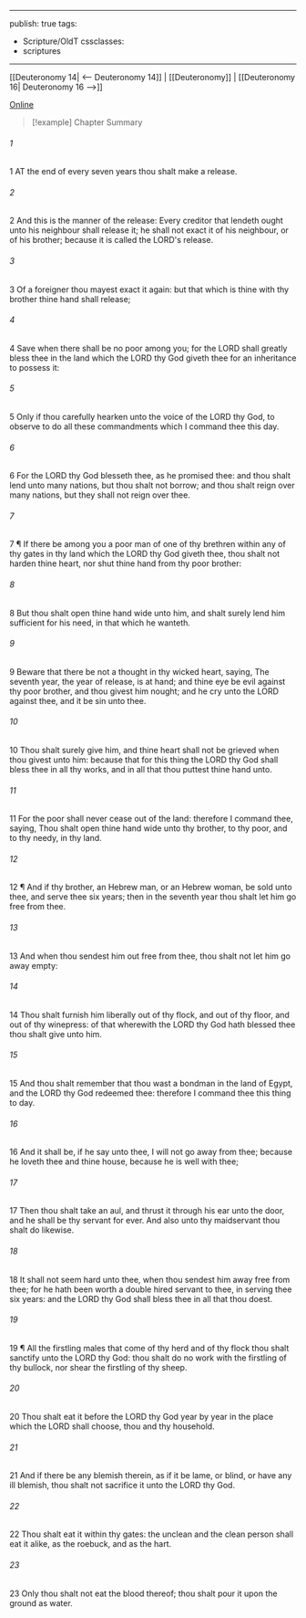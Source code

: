 

---
publish: true
tags:
  - Scripture/OldT
cssclasses:
  - scriptures
---
[[Deuteronomy 14| <-- Deuteronomy 14]] | [[Deuteronomy]] | [[Deuteronomy 16| Deuteronomy 16 -->]]

[Online](https://churchofjesuschrist.org/study/scriptures/ot/deut/15?lang=eng)

>[!example] Chapter Summary
>
###### 1
1 AT the end of every seven years thou shalt make a release.
###### 2
2 And this is the manner of the release: Every creditor that lendeth ought unto his neighbour shall release it; he shall not exact it of his neighbour, or of his brother; because it is called the LORD's release.
###### 3
3 Of a foreigner thou mayest exact it again: but that which is thine with thy brother thine hand shall release;
###### 4
4 Save when there shall be no poor among you; for the LORD shall greatly bless thee in the land which the LORD thy God giveth thee for an inheritance to possess it:
###### 5
5 Only if thou carefully hearken unto the voice of the LORD thy God, to observe to do all these commandments which I command thee this day.
###### 6
6 For the LORD thy God blesseth thee, as he promised thee: and thou shalt lend unto many nations, but thou shalt not borrow; and thou shalt reign over many nations, but they shall not reign over thee.
###### 7
7 ¶ If there be among you a poor man of one of thy brethren within any of thy gates in thy land which the LORD thy God giveth thee, thou shalt not harden thine heart, nor shut thine hand from thy poor brother:
###### 8
8 But thou shalt open thine hand wide unto him, and shalt surely lend him sufficient for his need, in that which he wanteth.
###### 9
9 Beware that there be not a thought in thy wicked heart, saying, The seventh year, the year of release, is at hand; and thine eye be evil against thy poor brother, and thou givest him nought; and he cry unto the LORD against thee, and it be sin unto thee.
###### 10
10 Thou shalt surely give him, and thine heart shall not be grieved when thou givest unto him: because that for this thing the LORD thy God shall bless thee in all thy works, and in all that thou puttest thine hand unto.
###### 11
11 For the poor shall never cease out of the land: therefore I command thee, saying, Thou shalt open thine hand wide unto thy brother, to thy poor, and to thy needy, in thy land.
###### 12
12 ¶ And if thy brother, an Hebrew man, or an Hebrew woman, be sold unto thee, and serve thee six years; then in the seventh year thou shalt let him go free from thee.
###### 13
13 And when thou sendest him out free from thee, thou shalt not let him go away empty:
###### 14
14 Thou shalt furnish him liberally out of thy flock, and out of thy floor, and out of thy winepress: of that wherewith the LORD thy God hath blessed thee thou shalt give unto him.
###### 15
15 And thou shalt remember that thou wast a bondman in the land of Egypt, and the LORD thy God redeemed thee: therefore I command thee this thing to day.
###### 16
16 And it shall be, if he say unto thee, I will not go away from thee; because he loveth thee and thine house, because he is well with thee;
###### 17
17 Then thou shalt take an aul, and thrust it through his ear unto the door, and he shall be thy servant for ever.  And also unto thy maidservant thou shalt do likewise.
###### 18
18 It shall not seem hard unto thee, when thou sendest him away free from thee; for he hath been worth a double hired servant to thee, in serving thee six years: and the LORD thy God shall bless thee in all that thou doest.
###### 19
19 ¶ All the firstling males that come of thy herd and of thy flock thou shalt sanctify unto the LORD thy God: thou shalt do no work with the firstling of thy bullock, nor shear the firstling of thy sheep.
###### 20
20 Thou shalt eat it before the LORD thy God year by year in the place which the LORD shall choose, thou and thy household.
###### 21
21 And if there be any blemish therein, as if it be lame, or blind, or have any ill blemish, thou shalt not sacrifice it unto the LORD thy God.
###### 22
22 Thou shalt eat it within thy gates: the unclean and the clean person shall eat it alike, as the roebuck, and as the hart.
###### 23
23 Only thou shalt not eat the blood thereof; thou shalt pour it upon the ground as water.



